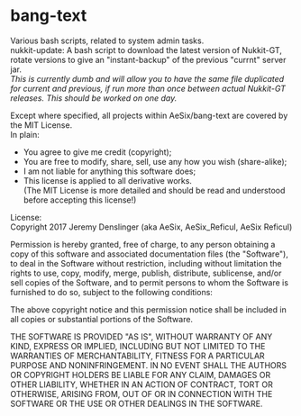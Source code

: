 # bang-text
Various bash scripts, related to system admin tasks.  
nukkit-update: A bash script to download the latest version of Nukkit-GT, rotate versions to give an "instant-backup" of the previous "currnt" server jar.  
*This is currently dumb and will allow you to have the same file duplicated for current and previous, if run more than once between actual Nukkit-GT releases. This should be worked on one day.*  
  
Except where specified, all projects within AeSix/bang-text are covered by the MIT License.  
In plain:  
* You agree to give me credit (copyright);  
* You are free to modify, share, sell, use any how you wish (share-alike);  
* I am not liable for anything this software does;  
* This license is applied to all derivative works.  
(The MIT License is more detailed and should be read and understood before accepting this license!)  
  
License:  
Copyright 2017 Jeremy Denslinger (aka AeSix, AeSix_Reficul, AeSix Reficul)

Permission is hereby granted, free of charge, to any person obtaining a copy of this software and associated documentation files (the "Software"), to deal in the Software without restriction, including without limitation the rights to use, copy, modify, merge, publish, distribute, sublicense, and/or sell copies of the Software, and to permit persons to whom the Software is furnished to do so, subject to the following conditions:

The above copyright notice and this permission notice shall be included in all copies or substantial portions of the Software.

THE SOFTWARE IS PROVIDED "AS IS", WITHOUT WARRANTY OF ANY KIND, EXPRESS OR IMPLIED, INCLUDING BUT NOT LIMITED TO THE WARRANTIES OF MERCHANTABILITY, FITNESS FOR A PARTICULAR PURPOSE AND NONINFRINGEMENT. IN NO EVENT SHALL THE AUTHORS OR COPYRIGHT HOLDERS BE LIABLE FOR ANY CLAIM, DAMAGES OR OTHER LIABILITY, WHETHER IN AN ACTION OF CONTRACT, TORT OR OTHERWISE, ARISING FROM, OUT OF OR IN CONNECTION WITH THE SOFTWARE OR THE USE OR OTHER DEALINGS IN THE SOFTWARE.
